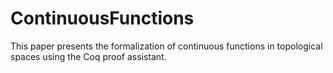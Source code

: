 # ContinuousFunctions
This paper presents the formalization of continuous functions in topological spaces using the Coq proof assistant.

